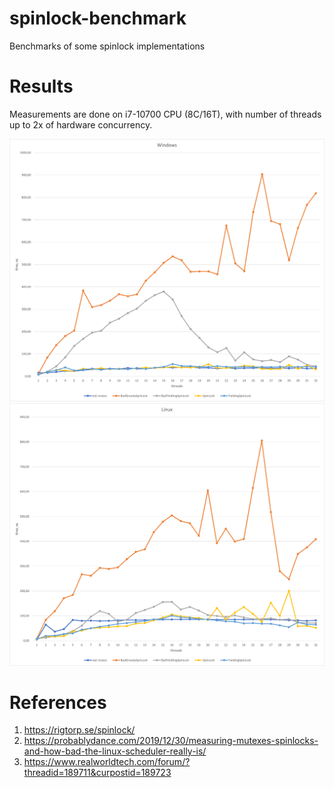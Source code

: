 # spinlock-benchmark
Benchmarks of some spinlock implementations

# Results
Measurements are done on i7-10700 CPU (8C/16T), with number of threads up to 2x of hardware concurrency.

![alt text](windows.png)
![alt text](linux.png)

# References
1. https://rigtorp.se/spinlock/
2. https://probablydance.com/2019/12/30/measuring-mutexes-spinlocks-and-how-bad-the-linux-scheduler-really-is/
3. https://www.realworldtech.com/forum/?threadid=189711&curpostid=189723
